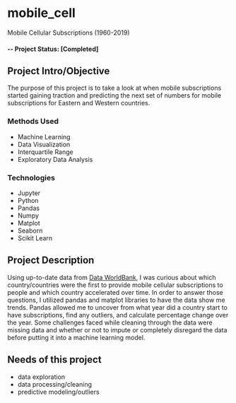 # mobile_cell

Mobile Cellular Subscriptions (1960-2019)


#### -- Project Status: [Completed]


## Project Intro/Objective
The purpose of this project is to take a look at when mobile subscriptions started gaining traction and predicting the next set of numbers for mobile subscriptions for Eastern and Western countries.


### Methods Used
* Machine Learning
* Data Visualization
* Interquartile Range
* Exploratory Data Analysis


### Technologies
* Jupyter
* Python
* Pandas
* Numpy
* Matplot
* Seaborn
* Scikit Learn


## Project Description
Using up-to-date data from [Data WorldBank](https://data.worldbank.org/indicator/IT.CEL.SETS.P2), I was curious about which country/countries were the first to provide mobile cellular subscriptions to people and which country accelerated over time.
In order to answer those questions, I utilized pandas and matplot libraries to have the data show me trends. Pandas allowed me to uncover from what year did a country start to have subscriptions, find any outliers, and calculate percentage change over the year.
Some challenges faced while cleaning through the data were missing data and whether or not to impute or completely disregard the data before putting it into a machine learning model.


## Needs of this project

- data exploration
- data processing/cleaning
- predictive modeling/outliers
